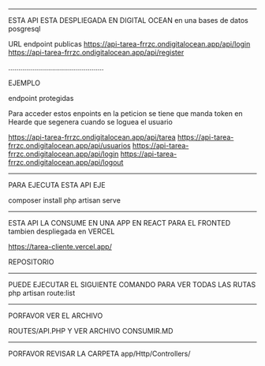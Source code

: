 *************************************
ESTA API ESTA DESPLIEGADA EN  DIGITAL OCEAN
en una bases de datos posgresql



URL 
endpoint  publicas
https://api-tarea-frrzc.ondigitalocean.app/api/login
https://api-tarea-frrzc.ondigitalocean.app/api/register



................................................



EJEMPLO 

endpoint protegidas

Para acceder estos enpoints en la peticion  se tiene que manda token en  Hearde que segenera cuando se loguea el usuario

https://api-tarea-frrzc.ondigitalocean.app/api/tarea
https://api-tarea-frrzc.ondigitalocean.app/api/usuarios
https://api-tarea-frrzc.ondigitalocean.app/api/login
https://api-tarea-frrzc.ondigitalocean.app/api/logout



**********************************
PARA EJECUTA ESTA API  EJE

composer install
php artisan serve

********************************************************

ESTA API LA CONSUME EN UNA APP EN REACT PARA EL FRONTED
tambien despliegada en VERCEL 

https://tarea-cliente.vercel.app/

REPOSITORIO


********************************************************
PUEDE EJECUTAR EL SIGUIENTE COMANDO  PARA VER TODAS LAS RUTAS
php artisan route:list 

**************************************
PORFAVOR VER EL ARCHIVO  

ROUTES/API.PHP 
Y VER ARCHIVO CONSUMIR.MD
*******************************************
PORFAVOR REVISAR LA CARPETA
app/Http/Controllers/
